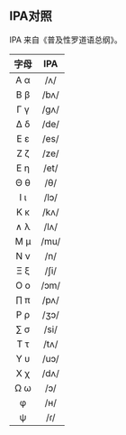 ## IPA对照

IPA 来自《普及性罗道语总纲》。

| 字母 | IPA |
| :------: | :------: |
|    Α α    |    /ʌ/    |
|    Β β    |    /bʌ/    |
|    Γ γ    |    /gʌ/    |
|    Δ δ    |    /de/    |
|    Ε ε    |    /es/    |
|    Ζ ζ    |    /ze/    |
|    Ε η    |    /et/    |
|    Θ θ    |    /θ/    |
|    Ι ι    |    /lɔ/    |
|    Κ κ    |    /kʌ/    |
|    ∧ λ    |    /lʌ/    |
|    Μ μ    |    /mu/    |
|    Ν ν    |    /n/    |
|    Ξ ξ    |    /ʃi/    |
|    Ο ο    |    /ɔm/    |
|    ∏ π    |    /pʌ/    |
|    Ρ ρ    |    /ʒɔ/    |
|    ∑ σ    |    /si/    |
|    Τ τ    |    /tʌ/    |
|    Υ υ    |    /uɔ/    |
|    Χ χ    |    /dʌ/    |
|    Ω ω    |    /ɔ/    |
| φ | /ʜ/ |
| ψ | /ɾ/ |